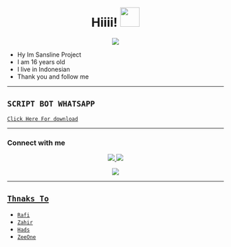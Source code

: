 <h1 align="center">Hiiii! <img src="https://github.com/YuzzuKamiyaka/image/blob/main/Kanna%20-%20eyes%20on%20you.gif" style="border-radius:5;" width="45px" alt=""><br></h1>
<p align="center">
<a href="https://youtube.com/c/YuzzuKamiyaka"><img align="center" height="auto" src="https://github.com/YuzzuKamiyaka/image/blob/main/442757cb859d28f896389b76fff1d758.gif"/></a>

<p align="center">

- Hy Im Sansline Project
- I am 16 years old
- I live in Indonesian
- Thank you and follow me


------

## ```SCRIPT BOT WHATSAPP```

[`Click Here For download`](https://youtu.be/ACNIrkpZcJE)<br>

----------

### Connect with me 
<p align="center">
  <a href="https://instagram.com/Sansline_02"><img src="https://img.shields.io/badge/Instagram-E4405F?style=for-the-badge&logo=instagram&logoColor=white"/> 
  <a href="https://wa.me/6285659073142"><img src="https://img.shields.io/badge/WhatsApp-25D366?style=for-the-badge&logo=whatsapp&logoColor=white" /><br>


<p align="center">
  <a href="https://youtu.be/_CP2_1Yqauo"><img src="https://a.top4top.io/p_2081imvxm1.jpg" />
</p>
  
------


## ```Thnaks To```

- [`Rafi`]()
- [`Zahir`]()
- [`Hads`]()
- [`ZeeOne`]()
